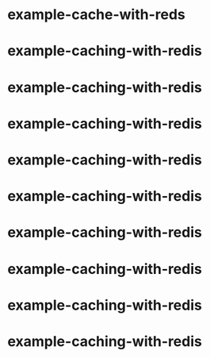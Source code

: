# example-cache-with-reds
# example-caching-with-redis
# example-caching-with-redis
# example-caching-with-redis
# example-caching-with-redis
# example-caching-with-redis
# example-caching-with-redis
# example-caching-with-redis
# example-caching-with-redis
# example-caching-with-redis
